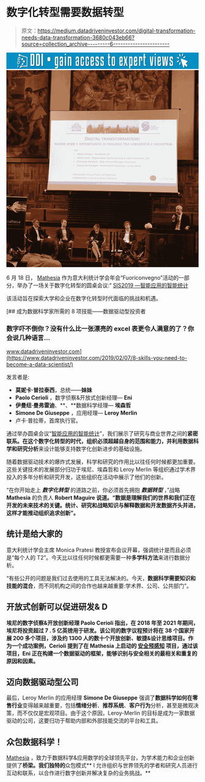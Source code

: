 # 数字化转型需要数据转型

> 原文：<https://medium.datadriveninvestor.com/digital-transformation-needs-data-transformation-3680c043eb66?source=collection_archive---------6----------------------->

[![](img/310c06aa0fbf9e8533c7bc182a573d89.png)](http://www.track.datadriveninvestor.com/1B9E)![](img/d2e06ea5ba59b8d03b437869f181e839.png)

6 月 18 日， [Mathesia](http://www.mathesia.com) 作为意大利统计学会年会“Fuoriconvegno”活动的一部分，举办了一场关于数字化转型的圆桌会议:“ [SIS2019 —智能应用的智能统计](https://mathesia.com/sis19/)

该活动旨在探索大学和企业在数字化转型时代面临的挑战和机遇。

[](https://www.datadriveninvestor.com/2019/02/07/8-skills-you-need-to-become-a-data-scientist/) [## 成为数据科学家所需的 8 项技能——数据驱动型投资者

### 数字吓不倒你？没有什么比一张漂亮的 excel 表更令人满意的了？你会说几种语言…

www.datadriveninvestor.com](https://www.datadriveninvestor.com/2019/02/07/8-skills-you-need-to-become-a-data-scientist/) 

发言者是:

*   **莫妮卡·普拉泰西**，总统——**妹妹**
*   **Paolo Cerioli** ，数字侦察&开放式创新经理— **Eni**
*   **伊曼纽·曼弗雷迪**、**、**数据科学经理— **埃森哲**
*   **Simone De Giuseppe** ，应用经理— **Leroy Merlin**
*   卢卡·普拉蒂，首席执行官。

通过举办圆桌会议“[智能应用的智能统计](https://mathesia.com/sis19/)”，我们展示了研究与商业世界之间的**紧密联系。在这个数字化转型的时代，组织必须超越自身的范围和能力，并利用数据科学和研究分析**来设计能够支持数字化创新进步的基础设施。

随着数据驱动技术的爆炸式发展，科学和研究的作用比以往任何时候都更加重要。这些关键技术的发展部分归功于埃尼、埃森哲和 Leroy Merlin 等组织通过学术界投入的多年分析和研究开发，这些组织在活动中展示了他们的创新。

“在你开始走上 ***数字化转型*** 的道路之前，你必须首先拥抱 ***数据转型*** ，”战略 **Mathesia** 的负责人 **Robert Maguire 说道。“数据是理解我们的世界和我们正在开发的未来技术的关键。统计、研究和战略知识与解释数据和开发数据齐头并进，这样才能推动组织追求创新”。**

## **统计是给大家的**

意大利统计学会主席 Monica Pratesi 教授宣布会议开幕，强调统计是而且必须是“每个人的 T2”。今天比以往任何时候都更需要一种**多学科方法**来进行数据分析。

“有些公开的问题是我们过去使用的工具无法解决的。今天，**数据科学需要知识和技能的混合**，而不同机构之间的合作也越来越重要:学术界、公司、公共部门”。

## **开放式创新可以促进研发& D**

**埃尼的数字侦察&开放创新经理 Paolo Cerioli 指出，在 2018 年至 2021 年期间，埃尼将投资超过 7 . 5 亿英镑用于研发。该公司的数字议程预计将在 38 个国家开展 200 多个项目，涉及约 1300 人的数十个开放创新、敏捷&设计思维项目。作为一个成功案例，Cerioli 提到了在 Mathesia 上启动的 [**安全预感知**](https://mathesia.com/stories/eni-is-not-just-making-sense-of-safety-it-is-making-pre-sense/) 项目，通过该项目，Eni 正在构建一个数据驱动的框架，能够识别与安全相关的最相关和重复的原因和因素。**

## **迈向数据驱动型公司**

最后，Leroy Merlin 的应用经理 **Simone De Giuseppe** 强调了**数据科学如何在零售行业**变得越来越重要，包括**情绪分析**、**推荐系统**、**客户行为**分析，甚至是微观决策，而不仅仅是宏观项目。由于这个原因，Leroy-Merlin 的目标是成为一家数据驱动的公司，这要归功于帮助内部和外部技能交流的平台和工具。

## **众包数据科学！**

[Mathesia](https://mathesia.com/how-it-works-new/) ，致力于数据科学&应用数学的全球领先平台，为学术能力和企业创新提供了**桥梁。我们独特的**众包模式** l 允许组织与世界领先的学者和研究人员进行互动和联系，以合作进行数字创新并解决复杂的业务挑战。**